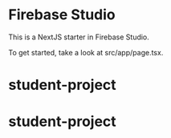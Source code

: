# Firebase Studio

This is a NextJS starter in Firebase Studio.

To get started, take a look at src/app/page.tsx.
# student-project
# student-project
